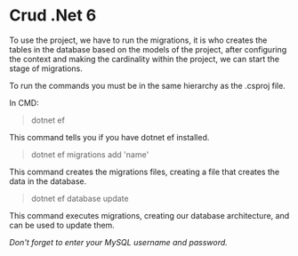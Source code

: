 # Crud .Net 6

To use the project, we have to run the migrations, it is who creates the tables in the database based on the models of the project, after configuring the context and making the cardinality within the project, we can start the stage of migrations.

To run the commands you must be in the same hierarchy as the .csproj file.

In CMD:

> dotnet ef

This command tells you if you have dotnet ef installed.

> dotnet ef migrations add 'name'

This command creates the migrations files, creating a file that creates the data in the database.

> dotnet ef database update

This command executes migrations, creating our database architecture, and can be used to update them.

*Don't forget to enter your MySQL username and password.*
